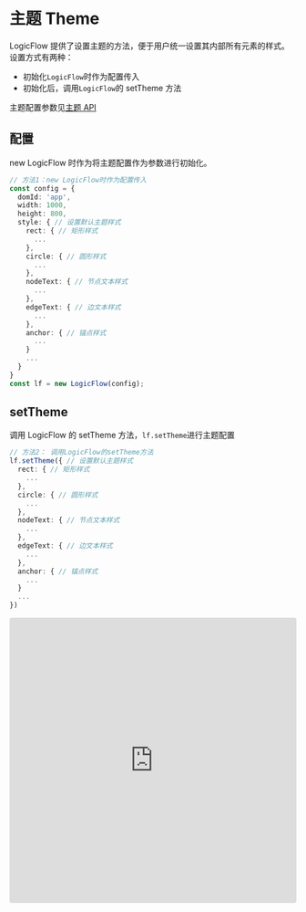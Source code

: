 # 主题 Theme

LogicFlow 提供了设置主题的方法，便于用户统一设置其内部所有元素的样式。  
设置方式有两种：

- 初始化`LogicFlow`时作为配置传入
- 初始化后，调用`LogicFlow`的 setTheme 方法

主题配置参数见[主题 API](en/api/themeApi)

## 配置

new LogicFlow 时作为将主题配置作为参数进行初始化。

```ts
// 方法1：new LogicFlow时作为配置传入
const config = {
  domId: 'app',
  width: 1000,
  height: 800,
  style: { // 设置默认主题样式
    rect: { // 矩形样式
      ...
    },
    circle: { // 圆形样式
      ...
    },
    nodeText: { // 节点文本样式
      ...
    },
    edgeText: { // 边文本样式
      ...
    },
    anchor: { // 锚点样式
      ...
    }
    ...
  }
}
const lf = new LogicFlow(config);
```

## setTheme

调用 LogicFlow 的 setTheme 方法，`lf.setTheme`进行主题配置

```ts
// 方法2： 调用LogicFlow的setTheme方法
lf.setTheme({ // 设置默认主题样式
  rect: { // 矩形样式
    ...
  },
  circle: { // 圆形样式
    ...
  },
  nodeText: { // 节点文本样式
    ...
  },
  edgeText: { // 边文本样式
    ...
  },
  anchor: { // 锚点样式
    ...
  }
  ...
})
```

<iframe src="https://codesandbox.io/embed/logicflow-step6-err2o?fontsize=14&hidenavigation=1&theme=dark&view=preview"
     style="width:100%; height:500px; border:0; border-radius: 4px; overflow:hidden;"
     title="logicflow-step6"
     allow="accelerometer; ambient-light-sensor; camera; encrypted-media; geolocation; gyroscope; hid; microphone; midi; payment; usb; vr; xr-spatial-tracking"
     sandbox="allow-forms allow-modals allow-popups allow-presentation allow-same-origin allow-scripts"
   ></iframe>
